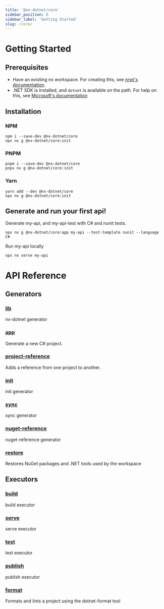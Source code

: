 ```yaml
---
title: '@nx-dotnet/core'
sidebar_position: 0
sidebar_label: 'Getting Started'
slug: /core/
---
```


# Getting Started

## Prerequisites

- Have an existing nx workspace. For creating this, see [nrwl's documentation](https://nx.dev/latest/angular/getting-started/nx-setup).
- .NET SDK is installed, and `dotnet` is available on the path. For help on this, see [Microsoft's documentation](https://dotnet.microsoft.com/learn/dotnet/hello-world-tutorial/install)

## Installation

### NPM

```shell
npm i --save-dev @nx-dotnet/core
npx nx g @nx-dotnet/core:init
```

### PNPM

```shell
pnpm i --save-dev @nx-dotnet/core
pnpx nx g @nx-dotnet/core:init
```

### Yarn

```shell
yarn add --dev @nx-dotnet/core
npx nx g @nx-dotnet/core:init
```

## Generate and run your first api!

Generate my-api, and my-api-test with C# and nunit tests.

```shell
npx nx g @nx-dotnet/core:app my-api --test-template nunit --language C#
```

Run my-api locally

```shell
npx nx serve my-api
```

# API Reference

## Generators

### [lib](./generators/lib.md)

nx-dotnet generator

### [app](./generators/app.md)

Generate a new C# project.

### [project-reference](./generators/project-reference.md)

Adds a reference from one project to another.

### [init](./generators/init.md)

init generator

### [sync](./generators/sync.md)

sync generator

### [nuget-reference](./generators/nuget-reference.md)

nuget-reference generator

### [restore](./generators/restore.md)

Restores NuGet packages and .NET tools used by the workspace

## Executors

### [build](./executors/build.md)

build executor

### [serve](./executors/serve.md)

serve executor

### [test](./executors/test.md)

test executor

### [publish](./executors/publish.md)

publish executor

### [format](./executors/format.md)

Formats and lints a project using the dotnet-format tool
